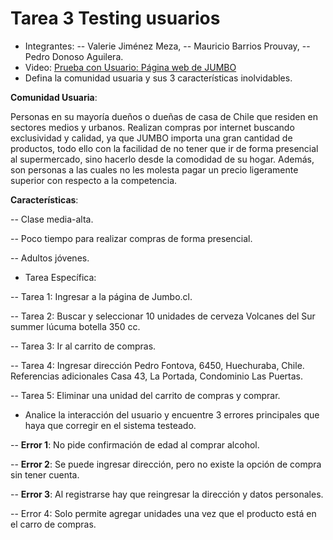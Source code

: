 # Tarea 3 Testing usuarios
- Integrantes: 
-- Valerie Jiménez Meza,
-- Mauricio Barrios Prouvay,
-- Pedro Donoso Aguilera.
- Video:  [Prueba con Usuario: Página web de JUMBO](https://youtu.be/pJOuNWNKNu4 )
- Defina la comunidad usuaria y sus 3 características inolvidables.

**Comunidad Usuaria**: 

Personas en su mayoría dueños o dueñas de casa de Chile que residen en sectores medios y urbanos. Realizan compras por internet buscando exclusividad y calidad, ya que JUMBO importa una gran cantidad de productos, todo ello con la facilidad de no tener que ir de forma presencial al supermercado, sino hacerlo desde la comodidad de su hogar. Además, son personas a las cuales no les molesta pagar un precio ligeramente superior con respecto a la competencia.

**Características**: 

-- Clase media-alta.

-- Poco tiempo para realizar compras de forma presencial.

-- Adultos jóvenes.

- Tarea Específica:

-- Tarea 1: Ingresar a la página de Jumbo.cl.

-- Tarea 2: Buscar y seleccionar 10 unidades de cerveza Volcanes del Sur summer lúcuma botella 350 cc.

-- Tarea 3: Ir al carrito de compras.

-- Tarea 4: Ingresar dirección Pedro Fontova, 6450, Huechuraba, Chile. Referencias adicionales Casa 43, La Portada, Condominio Las Puertas. 

-- Tarea 5: Eliminar una unidad del carrito de compras y comprar.

- Analice la interacción del usuario y encuentre 3 errores principales que haya que corregir en el sistema testeado.

-- **Error 1**: No pide confirmación de edad al comprar alcohol.

-- **Error 2**: Se puede ingresar dirección, pero no existe la opción de compra sin tener cuenta.

-- **Error 3**: Al registrarse hay que reingresar la dirección y datos personales.

-- Error 4: Solo permite agregar unidades una vez que el producto está en el carro de compras.